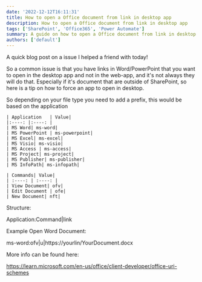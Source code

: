 ```yaml
---
date: '2022-12-12T16:11:31'
title: How to open a Office document from link in desktop app
description: How to open a Office document from link in desktop app
tags: ['SharePoint', 'Office365', 'Power Automate']
summary: A guide on how to open a Office document from link in desktop app
authors: ['default']
---
```


A quick blog post on a issue I helped a friend with today!

So a common issue is that you have links in Word/PowerPoint that you want to open in the desktop app and not in the web-app, and it's not always they will do that. Especially if it's document that are outside of SharePoint, so here is a tip on how to force an app to open in desktop.

So depending on your file type you need to add a prefix, this would be based on the application

```
| Application   | Value|
|:----: |:----: |
| MS Word| ms-word|
| MS PowerPoint | ms-powerpoint|
| MS Excel| ms-excel|
| MS Visio| ms-visio|
| MS Access | ms-access|
| MS Project| ms-project|
| MS Publisher| ms-publisher|
| MS InfoPath| ms-infopath|
```

```
| Commands| Value|
| :----: | :----: |
| View Document| ofv|
| Edit Document | ofe|
| New Document| nft|
```

Structure:

Application:Command|link

Example Open Word Document:

ms-word:ofv|u|https://yourlin/YourDocument.docx

More info can be found here:

https://learn.microsoft.com/en-us/office/client-developer/office-uri-schemes
